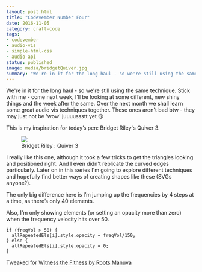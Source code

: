 ```yaml
---
layout: post.html
title: "Codevember Number Four"
date: 2016-11-05
category: craft-code
tags:
- codevember
- audio-vis
- simple-html-css
- audio-api
status: published
image: media/bridgetQuiver.jpg
summary: "We're in it for the long haul - so we're still using the same technique. Stick with me."
---
```


We're in it for the long haul - so we're still using the same technique. Stick with me - come next week, I'll be looking at some different, new shiny things and the week after the same. Over the next month we shall learn some great audio vis techniques together. These ones aren't bad btw - they may just not be 'wow' juuuussstt yet 🙃

This is my inspiration for today’s pen: Bridget Riley's Quiver 3.

<figure>
  <img src="/media/bridgetQuiver.jpg" />
  <figcaption>Bridget Riley : Quiver 3</figcaption>
</figure>

I really like this one, although it took a few tricks to get the triangles looking and positioned right. And I even didn't replicate the curved edges particularly. Later on in this series I'm going to explore different techniques and hopefully find better ways of creating shapes like these (SVGs anyone?).

The only big difference here is I’m jumping up the frequencies by 4 steps at a time, as there’s only 40 elements.

Also, I'm only showing elements (or setting an opacity more than zero) when the frequency velocity hits over 50.

<pre><code class="language-javascript">if (freqVol > 50) {
  allRepeatedEls[i].style.opacity = freqVol/150;
} else {
  allRepeatedEls[i].style.opacity = 0;
}
</code></pre>

Tweaked for [Witness the Fitness by Roots Manuva](https://www.youtube.com/watch?v=zN226CmaNcI)

